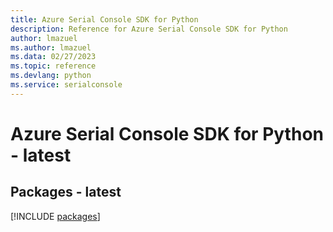 ```yaml
---
title: Azure Serial Console SDK for Python
description: Reference for Azure Serial Console SDK for Python
author: lmazuel
ms.author: lmazuel
ms.data: 02/27/2023
ms.topic: reference
ms.devlang: python
ms.service: serialconsole
---
```

# Azure Serial Console SDK for Python - latest
## Packages - latest
[!INCLUDE [packages](serial-console-index.md)]
